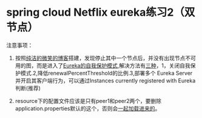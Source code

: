 # spring cloud Netflix eureka练习2（双节点）

注意事项：<br/>

1. 按照[纯洁的微笑的博客](http://www.ityouknow.com/springcloud/2017/05/10/springcloud-eureka.html)搭建，发现停止其中一个节点后，并没有出现节点不可用的图，而是进入了[Eureka的自我保护模式](http://www.itmuch.com/spring-cloud-sum-eureka/),解决方法有[三种](https://www.cnblogs.com/xishuai/p/spring-cloud-eureka-safe.html)，1，关闭自我保护模式.2,降低renewalPercentThreshold的比例.3,部署多个 Eureka Server 并开启其客户端行为，可以通过Instances currently registered with Eureka判断(推荐)

2. resource下的配置文件应该是只有peer1和peer2两个，要删除application.properties默认的这个，否则会[一起加载进来的](https://blog.csdn.net/u010606397/article/details/80713968)。